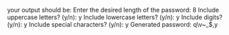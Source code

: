 your output should be:
Enter the desired length of the password: 8
Include uppercase letters? (y/n): y
Include lowercase letters? (y/n): y
Include digits? (y/n): y
Include special characters? (y/n): y
Generated password: q\v~_$,y
